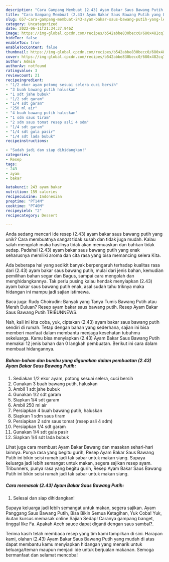 ```yaml
---
description: "Cara Gampang Membuat (2.43) Ayam Bakar Saus Bawang Putih yang Lezat"
title: "Cara Gampang Membuat (2.43) Ayam Bakar Saus Bawang Putih yang Lezat"
slug: 657-cara-gampang-membuat-243-ayam-bakar-saus-bawang-putih-yang-lezat
category: Uncategorized
date: 2022-06-11T21:34:37.946Z
image: https://img-global.cpcdn.com/recipes/b542abbe830becc0/680x482cq70/243-ayam-bakar-saus-bawang-putih-foto-resep-utama.jpg
hideToc: false
enableToc: true
enableTocContent: false
thumbnail: https://img-global.cpcdn.com/recipes/b542abbe830becc0/680x482cq70/243-ayam-bakar-saus-bawang-putih-foto-resep-utama.jpg
cover: https://img-global.cpcdn.com/recipes/b542abbe830becc0/680x482cq70/243-ayam-bakar-saus-bawang-putih-foto-resep-utama.jpg
author: Admin
authorAv: notfound
ratingvalue: 3
reviewcount: 21
recipeingredient:
- "1/2 ekor ayam potong sesuai selera cuci bersih"
- "3 buah bawang putih haluskan"
- "1 sdt jahe bubuk"
- "1/2 sdt garam"
- "1/4 sdt garam"
- "250 ml air"
- "4 buah bawang putih haluskan"
- "1 sdm saus tiram"
- "2 sdm saus tomat resep asli 4 sdm"
- "1/4 sdt garam"
- "1/4 sdt gula pasir"
- "1/4 sdt lada bubuk"
recipeinstructions:

- "Sudah jadi dan siap dihidangkan!"
categories:
- Resep
tags:
- 243
- ayam
- bakar

katakunci: 243 ayam bakar 
nutrition: 159 calories
recipecuisine: Indonesian
preptime: "PT14M"
cooktime: "PT40M"
recipeyield: "2"
recipecategory: Dessert

---
```





Anda sedang mencari ide resep (2.43) ayam bakar saus bawang putih yang unik? Cara membuatnya sangat tidak susah dan tidak juga mudah. Kalau salah mengolah maka hasilnya tidak akan memuaskan dan bahkan tidak sedap. Padahal (2.43) ayam bakar saus bawang putih yang enak seharusnya memiliki aroma dan cita rasa yang bisa memancing selera Kita.





Ada beberapa hal yang sedikit banyak berpengaruh terhadap kualitas rasa dari (2.43) ayam bakar saus bawang putih, mulai dari jenis bahan, kemudian pemilihan bahan segar dan Bagus, sampai cara mengolah dan menghidangkannya. Tak perlu pusing kalau hendak menyiapkan (2.43) ayam bakar saus bawang putih enak,      asal sudah tahu triknya maka hidangan ini mampu jadi sajian istimewa.














Baca juga: Rudy Choirudin: Banyak yang Tanya Tumis Bawang Putih atau Merah Duluan? Resep ayam bakar saus bawang putih. Resep Ayam Bakar Saus Bawang Putih TRIBUNNEWS.






Nah, kali ini kita coba, yuk, ciptakan (2.43) ayam bakar saus bawang putih sendiri di rumah. Tetap dengan bahan yang sederhana, sajian ini bisa memberi manfaat dalam membantu menjaga kesehatan tubuhmu sekeluarga. Kamu bisa menyiapkan (2.43) Ayam Bakar Saus Bawang Putih memakai 12 jenis bahan dan 0 langkah pembuatan. Berikut ini cara dalam membuat hidangannya.

<!--inarticleads1-->

##### Bahan-bahan dan bumbu yang digunakan dalam pembuatan (2.43) Ayam Bakar Saus Bawang Putih:

1. Sediakan 1/2 ekor ayam, potong sesuai selera, cuci bersih
1. Gunakan 3 buah bawang putih, haluskan
1. Ambil 1 sdt jahe bubuk
1. Gunakan 1/2 sdt garam
1. Siapkan 1/4 sdt garam
1. Ambil 250 ml air
1. Persiapkan 4 buah bawang putih, haluskan
1. Siapkan 1 sdm saus tiram
1. Persiapkan 2 sdm saus tomat (resep asli 4 sdm)
1. Persiapkan 1/4 sdt garam
1. Gunakan 1/4 sdt gula pasir
1. Siapkan 1/4 sdt lada bubuk


Lihat juga cara membuat Ayam Bakar Bawang dan masakan sehari-hari lainnya. Punya rasa yang begitu gurih, Resep Ayam Bakar Saus Bawang Putih ini bikin seisi rumah jadi tak sabar untuk makan siang. Supaya keluarga jadi lebih semangat untuk makan, segera sajikan resep ayam. Tribunners, punya rasa yang begitu gurih, Resep Ayam Bakar Saus Bawang Putih ini bikin seisi rumah jadi tak sabar untuk makan siang. 

<!--inarticleads2-->

##### Cara memasak (2.43) Ayam Bakar Saus Bawang Putih:


1. Selesai dan siap dihidangkan!

Supaya keluarga jadi lebih semangat untuk makan, segera sajikan. Ayam Panggang Saus Bawang Putih, Bisa Bikin Semua Ketagihan, Yuk Coba! Yuk, ikutan kursus memasak online Sajian Sedap! Caranya gampang banget, tinggal like Fa. Apakah Aceh sauce dapat diganti dengan saus sambal?. 

Terima kasih telah membaca resep yang tim kami tampilkan di sini. Harapan kami, olahan (2.43) Ayam Bakar Saus Bawang Putih yang mudah di atas dapat membantu kamu menyiapkan hidangan yang menarik untuk keluarga/teman maupun menjadi ide untuk berjualan makanan. Semoga bermanfaat dan selamat mencoba!
